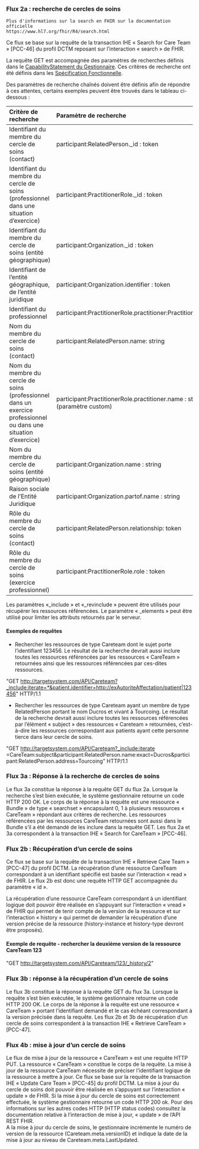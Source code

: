 ### Flux 2a : recherche de cercles de soins

```
Plus d'informations sur la search en FHIR sur la documentation officielle
https://www.hl7.org/fhir/R4/search.html
```

Ce flux se base sur la requête de la transaction IHE « Search for Care Team » [PCC-46] du profil DCTM reposant sur l’interaction « search » de FHIR.

La requête GET est accompagnée des paramètres de recherches définis dans le [CapabilityStatement du Gestionnaire](CapabilityStatement-CDSGestionnaire.html).
Ces critères de recherche ont été définis dans les [Spécification Fonctionnelle](specifications_fonctionnelles.html).

Des paramètres de recherche chaînés doivent être définis afin de répondre à ces attentes, certains exemples peuvent être trouvés dans le tableau ci-dessous :

| Critère de recherche | Paramètre de recherche |
| :---- | :---- |
| Identifiant du membre du cercle de soins (contact) | participant:RelatedPerson._id : token |
| Identifiant du membre du cercle de soins (professionnel dans une situation d’exercice) | participant:PractitionerRole._id : token |
| Identifiant du membre du cercle de soins (entité géographique) | participant:Organization._id : token |
| Identifiant de l’entité géographique, de l’entité juridique | participant:Organization.identifier : token |
| Identifiant du professionnel | participant:PractitionerRole.practitioner:Practitioner.identifier |
| Nom du membre du cercle de soins (contact) | participant:RelatedPerson.name: string |
| Nom du membre du cercle de soins (professionnel dans un exercice professionnel ou dans une situation d’exercice) | participant:PractitionerRole.practitioner.name : string (paramètre custom) |
| Nom du membre du cercle de soins (entité géographique) | participant:Organization.name : string |
| Raison sociale de l’Entité Juridique | participant:Organization.partof.name : string |
| Rôle du membre du cercle de soins (contact) | participant:RelatedPerson.relationship: token |
| Rôle du membre du cercle de soins (exercice professionnel) | participant:PractitionerRole.role : token |

Les paramètres «_include » et «_revinclude » peuvent être utilisés pour récupérer les ressources référencées. Le paramètre « _elements » peut être utilisé pour limiter les attributs retournés par le serveur.

#### Exemples de requêtes

* Rechercher les ressources de type Careteam dont le sujet porte l’identifiant 123456. Le résultat de la recherche devrait aussi inclure toutes les ressources référencées par les ressources « CareTeam » retournées ainsi que les ressources référencées par ces-dites ressources.

"GET http://targetsystem.com/API/Careteam?_include:iterate=*&patient.identifier=http://exAutoriteAffectation/patient|123456" HTTP/1.1

* Rechercher les ressources de type Careteam ayant un membre de type RelatedPerson portant le nom Ducros et vivant à Tourcoing. Le résultat de la recherche devrait aussi inclure toutes les ressources référencées par l’élément « subject » des ressources « Careteam » retournées, c’est-à-dire les ressources correspondant aux patients ayant cette personne tierce dans leur cercle de soins.

"GET http://targetsystem.com/API/Careteam?_include:iterate =CareTeam:subject&participant:RelatedPerson.name:exact=Ducros&participant:RelatedPerson.address=Tourcoing" HTTP/1.1

### Flux 3a : Réponse à la recherche de cercles de soins

Le flux 3a constitue la réponse à la requête GET du flux 2a. Lorsque la recherche s’est bien exécutée, le système gestionnaire retourne un code HTTP 200 OK. Le corps de la réponse à la requête est une ressource « Bundle » de type « searchset » encapsulant 0, 1 à plusieurs ressources « CareTeam » répondant aux critères de recherche. Les ressources référencées par les ressources CareTeam retournées sont aussi dans le Bundle s’il a été demandé de les inclure dans la requête GET.
Les flux 2a et 3a correspondent à la transaction IHE « Search for CareTeam » [PCC-46].

### Flux 2b : Récupération d’un cercle de soins

Ce flux se base sur la requête de la transaction IHE « Retrieve Care Team » [PCC-47] du profil DCTM. La récupération d’une ressource CareTeam correspondant à un identifiant spécifié est basée sur l’interaction « read » de FHIR. Le flux 2b est donc une requête HTTP GET accompagnée du paramètre « id ».

La récupération d’une ressource CareTeam correspondant à un identifiant logique doit pouvoir être réalisée en s’appuyant sur l’interaction « vread » de FHIR  qui permet de tenir compte de la version de la ressource et sur l’interaction « history » qui permet de demander la récupération d’une version précise de la ressource  (history-instance et history-type devront être proposés).

#### Exemple de requête - rechercher la deuxième version de la ressource CareTeam 123

"GET http://targetsystem.com/API/Careteam/123/_history/2"

### Flux 3b : réponse à la récupération d’un cercle de soins

Le flux 3b constitue la réponse à la requête GET du flux 3a. Lorsque la requête s’est bien exécutée, le système gestionnaire retourne un code HTTP 200 OK. Le corps de la réponse à la requête est une ressource « CareTeam » portant l’identifiant demandé et le cas échéant correspondant à la version précisée dans la requête.
Les flux 2b et 3b de récupération d’un cercle de soins correspondent à la transaction IHE « Retrieve CareTeam » [PCC-47].

### Flux 4b : mise à jour d’un cercle de soins

Le flux de mise à jour de la ressource « CareTeam » est une requête HTTP PUT. La ressource « CareTeam » constitue le corps de la requête. La mise à jour de la ressource CareTeam nécessite de préciser l’identifiant logique de la ressource à mettre à jour. Ce flux se base sur la requête de la transaction IHE « Update Care Team » [PCC-45] du profil DCTM.
La mise à jour du cercle de soins doit pouvoir être réalisée en s’appuyant sur l’interaction « update » de FHIR.
Si la mise à jour du cercle de soins est correctement effectuée, le système gestionnaire retourne un code HTTP 200 ok. Pour des informations sur les autres codes HTTP (HTTP status codes) consultez la documentation relative à l’interaction de mise à jour, « update » de l’API REST FHIR.  
A la mise à jour du cercle de soins, le gestionnaire incrémente le numéro de version de la ressource (Careteam.meta.versionID) et indique la date de la mise à jour au niveau de Careteam.meta.LastUpdated.
